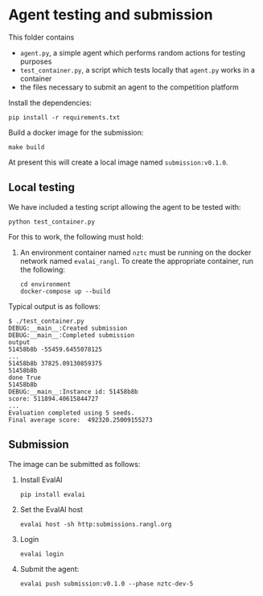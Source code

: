 # Agent testing and submission

This folder contains 
* `agent.py`, a simple agent which performs random actions for testing purposes
* `test_container.py`, a script which tests locally that `agent.py` works in a container
* the files necessary to submit an agent to the competition platform

Install the dependencies:

```shell
pip install -r requirements.txt
```

Build a docker image for the submission:

```shell
make build
```

At present this will create a local image named `submission:v0.1.0`.

## Local testing

We have included a testing script allowing the agent to be tested with:

```shell
python test_container.py
```

For this to work, the following must hold:

1. An environment container named `nztc` must be running on the docker network named `evalai_rangl`. To create the appropriate container, run the following:

   ```shell
   cd environment
   docker-compose up --build
   ```

Typical output is as follows:

```shell
$ ./test_container.py
DEBUG:__main__:Created submission
DEBUG:__main__:Completed submission
output
51458b8b -55459.6455078125
...
51458b8b 37825.09130859375
51458b8b
done True
51458b8b
DEBUG:__main__:Instance id: 51458b8b
score: 511894.40615844727
...
Evaluation completed using 5 seeds.
Final average score:  492320.25009155273
```

## Submission

The image can be submitted as follows:

1. Install EvalAI

   ```shell
   pip install evalai
   ```

2. Set the EvalAI host

   ```
   evalai host -sh http:submissions.rangl.org
   ```

3. Login

   ```shell
   evalai login
   ```

4. Submit the agent:

   ```shell
   evalai push submission:v0.1.0 --phase nztc-dev-5
   ```



